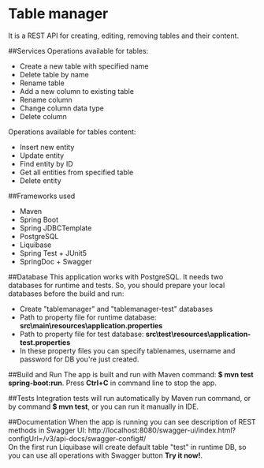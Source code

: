 # Table manager
It is a REST API for creating, editing, removing 
tables and their content.

##Services
Operations available for tables:
- Create a new table with specified name
- Delete table by name
- Rename table
- Add a new column to existing table
- Rename column
- Change column data type
- Delete column  

Operations available for tables content:
- Insert new entity
- Update entity
- Find entity by ID
- Get all entities from specified table
- Delete entity

##Frameworks used
- Maven
- Spring Boot
- Spring JDBCTemplate
- PostgreSQL
- Liquibase
- Spring Test + JUnit5
- SpringDoc + Swagger

##Database
This application works with PostgreSQL. It needs two 
databases for runtime and tests. So, you should prepare 
your local databases before the build and run:
- Create "tablemanager" and "tablemanager-test" databases
- Path to property file for runtime database: **src\main\resources\application.properties**
- Path to property file for test database: **src\test\resources\application-test.properties**
- In these property files you can specify tablenames, username and password for DB you're just created.

##Build and Run
The app is built and run with Maven command: **$ mvn test spring-boot:run**. Press **Ctrl+C** in command line to stop the app.

##Tests
Integration tests will run automatically by Maven run command, or by command **$ mvn test**, or you can run
 it manually in IDE.

##Documentation
When the app is running you can see description of REST methods in Swagger UI:
http://localhost:8080/swagger-ui/index.html?configUrl=/v3/api-docs/swagger-config#/  
On the first run Liquibase will create default table "test" in runtime DB,
so you can use all operations with Swagger button **Try it now!**.

